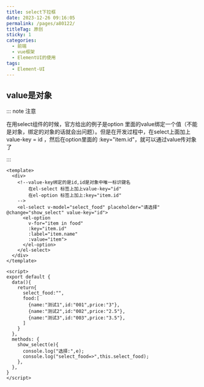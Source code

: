 ```yaml
---
title: select下拉框
date: 2023-12-26 09:16:05
permalink: /pages/a80122/
titleTag: 原创
sticky: 1
categories:
  - 前端
  - vue框架
  - ElementUI的使用
tags:
  - Element-UI
---
```

## value是对象

::: note 注意

在用select组件的时候，官方给出的例子是option 里面的value绑定一个值（不能是对象，绑定的对象的话就会出问题）。但是在开发过程中，在select上面加上value-key = id ，然后在option里面的 :key="item.id"，就可以通过value传对象了

:::

```vue
<template>
  <div>
    <!--value-key绑定的是id,id是对象中唯一标识键名
		在el-select 标签上加上value-key="id"
		在el-option 标签上加上:key="item.id"
	-->
    <el-select v-model="select_food" placeholder="请选择" @change="show_select" value-key="id">
      <el-option
        v-for="item in food"
        :key="item.id"
        :label="item.name"
        :value="item">
      </el-option>
    </el-select>
  </div>
</template>

<script>
export default {
  data(){
    return{
      select_food:"",
      food:[
        {name:"测试1",id:"001",price:"3"},
        {name:"测试2",id:"002",price:"2.5"},
        {name:"测试3",id:"003",price:"3.5"},
      ]
    }
  },
  methods: {
    show_select(e){
      console.log("选择:",e);
      console.log("select_food=>",this.select_food);
    },
  },
}
</script>
```

